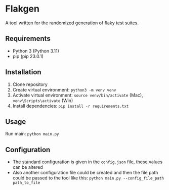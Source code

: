 # Flakgen 
A tool written for the randomized generation of flaky test suites.

## Requirements
 - Python 3 (Python 3.11)
 - pip (pip 23.0.1)

## Installation
1. Clone repository
2. Create virtual environment: ``python3 -m venv venv``
3. Activate virtual environment: ``source venv/bin/activate`` (Mac), ``venv\Scripts\activate`` (Win)
4. Install dependencies: ``pip install -r requirements.txt``

## Usage
Run main: ``python main.py``

## Configuration
- The standard configuration is given in  the ``config.json`` file, these values can be altered 
- Also another configuration file could be created and then the file path could be passed to the tool like this:
  ``python main.py --config_file_path path_to_file``
